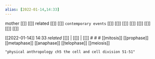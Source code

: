 ```yaml
---
alias: [2022-01-14,14:33]
---
```

 mother [[]] [[]]
 related [[]] [[]]
 `contemporary events` [[]] [[]] [[]] [[]] [[]] [[]] [[]] [[]]

[[2022-01-14]] 14:33 _related_ [[]] | [[]] | [[]] # # #
[[mitosis]]
	[[prophase]] [[metaphase]] [[anaphase]] [[telophase]]
[[meiosis]]
```query 2022-01-14 14:46
"physical anthropology ch5 the cell and cell division 51-51"
```
